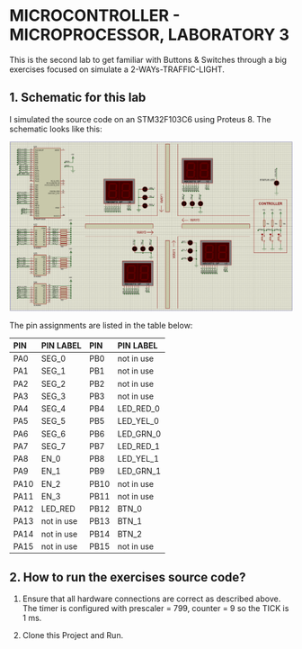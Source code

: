 
# MICROCONTROLLER - MICROPROCESSOR, LABORATORY 3

This is the second lab to get familiar with Buttons & Switches through a big exercises focused on simulate a 2-WAYs-TRAFFIC-LIGHT.


## 1. Schematic for this lab

I simulated the source code on an STM32F103C6 using Proteus 8. The schematic looks like this:

![Proteus Schematic](./images/Proteus_Schematic_LAB3.png)

The pin assignments are listed in the table below:

| PIN      | PIN LABEL      | PIN      | PIN LABEL      |
|:---------|:---------------|:---------|:---------------|
| PA0      | SEG_0          | PB0      | not in use     |
| PA1      | SEG_1          | PB1      | not in use     |
| PA2      | SEG_2          | PB2      | not in use     |
| PA3      | SEG_3          | PB3      | not in use     |
| PA4      | SEG_4          | PB4      | LED_RED_0      |
| PA5      | SEG_5          | PB5      | LED_YEL_0      |
| PA6      | SEG_6          | PB6      | LED_GRN_0      |
| PA7      | SEG_7          | PB7      | LED_RED_1      |
| PA8      | EN_0           | PB8      | LED_YEL_1      |
| PA9      | EN_1           | PB9      | LED_GRN_1      |
| PA10     | EN_2           | PB10     | not in use     |
| PA11     | EN_3           | PB11     | not in use     |
| PA12     | LED_RED        | PB12     | BTN_0          |
| PA13     | not in use     | PB13     | BTN_1          |
| PA14     | not in use     | PB14     | BTN_2          |
| PA15     | not in use     | PB15     | not in use     |

## 2. How to run the exercises source code?

1. Ensure that all hardware connections are correct as described above. The timer is configured with prescaler = 799, counter = 9 so the TICK is 1 ms.

2. Clone this Project and Run.